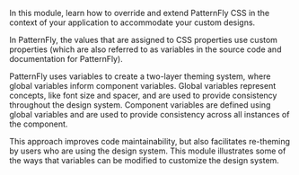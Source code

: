 In this module, learn how to override and extend PatternFly CSS in the context of your application to accommodate your custom designs.
 
In PatternFly, the values that are assigned to CSS properties use custom properties (which are also referred to as variables in the source code and documentation for PatternFly).
 
PatternFly uses variables to create a two-layer theming system, where global variables inform component variables. Global variables represent concepts, like font size and spacer, and are used to provide consistency throughout the design system. Component variables are defined using global variables and are used to provide consistency across all instances of the component.
 
This approach improves code maintainability, but also facilitates re-theming by users who are using the design system. This module illustrates some of the ways that variables can be modified to customize the design system.
